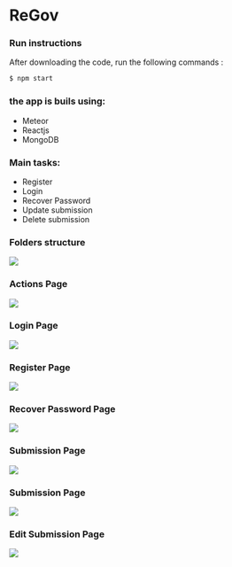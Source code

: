 # ReGov
 
### Run instructions

After downloading the code, run the following commands :

```sh
$ npm start
```

### the app is buils using:

- Meteor
- Reactjs
- MongoDB

### Main tasks:

- Register
- Login
- Recover Password
- Update submission
- Delete submission


### Folders structure
![](https://cldup.com/dTxpPi9lDf.thumb.png)

### Actions Page
![](https://cldup.com/dTxpPi9lDf.thumb.png)

### Login Page
![](https://cldup.com/dTxpPi9lDf.thumb.png)

### Register Page
![](https://cldup.com/dTxpPi9lDf.thumb.png)

### Recover Password Page
![](https://cldup.com/dTxpPi9lDf.thumb.png)

### Submission Page
![](https://cldup.com/dTxpPi9lDf.thumb.png)

### Submission Page
![](https://cldup.com/dTxpPi9lDf.thumb.png)

### Edit Submission Page
![](https://cldup.com/dTxpPi9lDf.thumb.png)
